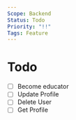 ```yaml
---
Scope: Backend
Status: Todo
Priority: "!!"
Tags: Feature
---
```


# Todo
- [ ] Become educator
- [ ] Update Profile
- [ ] Delete User
- [ ] Get Profile
